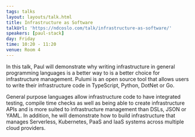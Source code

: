 ```yaml
---
tags: talks
layout: layouts/talk.html
title: Infrastructure as Software
talkUrl: 'https://ndcoslo.com/talk/infrastructure-as-software/'
speakers: [paul-stack]
day: Friday
time: 10:20 - 11:20
venue: Room 4
---
```

In this talk, Paul will demonstrate why writing infrastructure in general programming languages is a better way to is a better choice for infrastructure management. Pulumi is an open source tool that allows users to write their infrastructure code in TypeScript, Python, DotNet or Go.

General purpose languages allow infrastructure code to have integrated testing, compile time checks as well as being able to create infrastructure APIs and is more suited to infrastructure management than DSLs, JSON or YAML. In addition, he will demonstrate how to build infrastructure that manages Serverless, Kubernetes, PaaS and IaaS systems across multiple cloud providers.